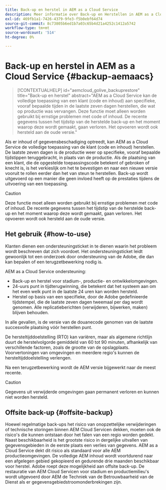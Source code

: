 ```yaml
---
title: Back-up en herstel in AEM as a Cloud Service
description: Meer informatie over Back-up en Herstellen in AEM as a Cloud Service
exl-id: 469fb1a1-7426-4379-9fe3-f5b0ebf64d74
source-git-commit: 8c73805b6ed1b7a03c65b4d21a4252c1412a5742
workflow-type: tm+mt
source-wordcount: '514'
ht-degree: 0%

---
```



# Back-up en herstel in AEM as a Cloud Service {#backup-aemaacs}

>[!CONTEXTUALHELP]
>id="aemcloud_golive_backuprestore"
>title="Back-up en herstel"
>abstract="AEM as a Cloud Service kan de volledige toepassing van een klant (code en inhoud) aan specifieke, vooraf bepaalde tijden in de laatste zeven dagen herstellen, die wat op productie was vervangen. Deze functie moet alleen worden gebruikt bij ernstige problemen met code of inhoud. De recente gegevens tussen het tijdstip van de herstelde back-up en het moment waarop deze wordt gemaakt, gaan verloren. Het opvoeren wordt ook hersteld aan de oude versie."

Als er inhoud of gegevensbeschadiging optreedt, kan AEM as a Cloud Service de volledige toepassing van de klant (code en inhoud) herstellen. De laatste zeven dagen is de productie weer op specifieke, vooraf bepaalde tijdstippen teruggebracht, in plaats van de productie.
Als de plaatsing van een klant, die de opgestelde toepassingscode betekent of gebroken of knecht is, is het verkieslijk om het te bevestigen en naar een nieuwe versie vooruit te rollen eerder dan het van steun te herstellen. Back-up wordt uitgevoerd op een manier die geen invloed heeft op de prestaties tijdens de uitvoering van een toepassing.

>[!CAUTION]
>
>Deze functie moet alleen worden gebruikt bij ernstige problemen met code of inhoud. De recente gegevens tussen het tijdstip van de herstelde back-up en het moment waarop deze wordt gemaakt, gaan verloren. Het opvoeren wordt ook hersteld aan de oude versie.

## Het gebruik {#how-to-use}

Klanten dienen een ondersteuningsticket in te dienen waarin het probleem wordt beschreven dat zich voordoet. Het ondersteuningsticket leidt gewoonlijk tot een onderzoek door ondersteuning van de Adobe, die dan kan bepalen of een terugzetbewerking nodig is.

AEM as a Cloud Service ondersteuning:

* Back-up en herstel voor stadium-, productie- en ontwikkelomgevingen.
* 24-uurs punt in tijdterugwinning, die betekent dat het systeem aan om het even welk punt in de laatste 24 uren kan worden hersteld.
* Herstel op basis van een specifieke, door de Adobe gedefinieerde tijdstempel, die de laatste zeven dagen tweemaal per dag wordt genomen. Alle replicatieberichten (verwijderen, bijwerken, maken) blijven behouden.

In alle gevallen, is de versie van de douanecode genomen van de laatste succesvolle plaatsing vóór herstellen punt.

De hersteltijddoelstelling (RTO) kan variëren, maar als algemene richtlijn duurt de herstelvolgorde gemiddeld van 60 tot 90 minuten, afhankelijk van verschillende factoren, zoals de grootte van de opslagplaats. Voorvertoningen van omgevingen en meerdere regio&#39;s kunnen de hersteltijddoelstelling verlengen.

Na een terugzetbewerking wordt de AEM versie bijgewerkt naar de meest recente.

>[!CAUTION]
>
>Gegevens uit verwijderde omgevingen gaan permanent verloren en kunnen niet worden hersteld.

## Offsite back-up {#offsite-backup}

Hoewel regelmatige back-ups het risico van onopzettelijke verwijderingen of technische storingen binnen AEM Cloud Servicen dekken, moeten ook de risico&#39;s die kunnen ontstaan door het falen van een regio worden gedekt. Naast beschikbaarheid is het grootste risico in dergelijke uitvallen van gegevensgebieden in de eerste plaats een verlies van gegevens.
AEM as a Cloud Service dekt dit risico als standaard voor alle AEM productieomgevingen. De volledige AEM inhoud wordt voortdurend naar een afgelegen gebied gekopieerd en gedurende drie maanden beschikbaar voor herstel. Adobe roept deze mogelijkheid aan offsite back-up.
De restauratie van AEM Cloud Servicen voor stadium en productiemilieu&#39;s wordt uitgevoerd door AEM de Techniek van de Betrouwbaarheid van de Dienst als er gegevensgebiedstroomonderbrekingen zijn.
